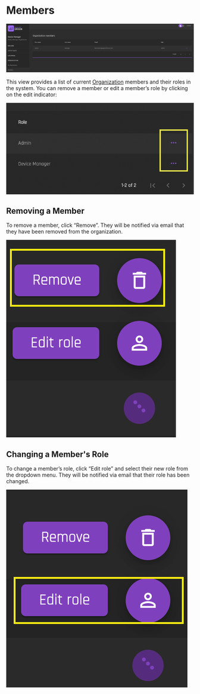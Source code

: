 # Members

![members](../images/organization/organization-members.png)

This view provides a list of current [Organization](../user-guide-glossary.md#organization) members and their roles in the system. You can remove a member or edit a member’s role by clicking on the edit indicator:

![editMember](../images/organization/organization-memberellipses.png)

## Removing a Member  

To remove a member, click “Remove”. They will be notified via email that they have been removed from the organization.  

![removeMember](../images/organization/organization-removemember.png)

## Changing a Member's Role

To change a member’s role, click “Edit role” and select their new role from the dropdown menu. They will be notified via email that their role has been changed. 

![editMemberRole](../images/organization/organization-editmember.png)

